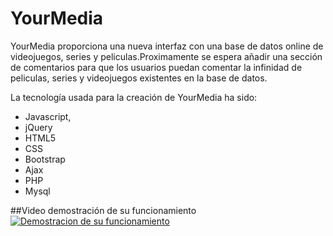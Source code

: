 # YourMedia
YourMedia proporciona una nueva interfaz con una base de datos online de videojuegos, series y peliculas.Proximamente se espera añadir una sección
de comentarios para que los usuarios puedan comentar la infinidad de peliculas, series y videojuegos existentes en la base de datos.

La tecnología usada para la creación de YourMedia ha sido:
* Javascript, 
* jQuery
* HTML5
* CSS
* Bootstrap
* Ajax
* PHP
* Mysql

##Video demostración de su funcionamiento
[![Demostracion de su funcionamiento](http://i.imgur.com/3bcqTqy.png)](https://youtu.be/Xpf762jVYI8 "YourMedia")

